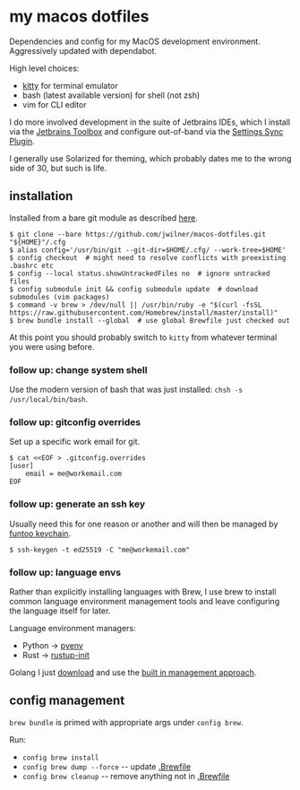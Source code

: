 # my macos dotfiles

Dependencies and config for my MacOS development environment. Aggressively updated with dependabot.

High level choices:

- [kitty](https://sw.kovidgoyal.net/kitty/) for terminal emulator
- bash (latest available version) for shell (not zsh)
- vim for CLI editor

I do more involved development in the suite of Jetbrains IDEs, which I install via the [Jetbrains
Toolbox](https://www.jetbrains.com/toolbox-app/) and configure out-of-band via the [Settings Sync
Plugin](https://www.jetbrains.com/help/idea/sharing-your-ide-settings.html#IDE_settings_sync).

I generally use Solarized for theming, which probably dates me to the wrong side of 30, but such is life.

## installation

Installed from a bare git module as described [here](https://www.atlassian.com/git/tutorials/dotfiles).

```shell
$ git clone --bare https://github.com/jwilner/macos-dotfiles.git "${HOME}"/.cfg
$ alias config='/usr/bin/git --git-dir=$HOME/.cfg/ --work-tree=$HOME'
$ config checkout  # might need to resolve conflicts with preexisting .bashrc etc
$ config --local status.showUntrackedFiles no  # ignore untracked files
$ config submodule init && config submodule update  # download submodules (vim packages)
$ command -v brew > /dev/null || /usr/bin/ruby -e "$(curl -fsSL https://raw.githubusercontent.com/Homebrew/install/master/install)"
$ brew bundle install --global  # use global Brewfile just checked out
```

At this point you should probably switch to `kitty` from whatever terminal you were using before.

### follow up: change system shell

Use the modern version of bash that was just installed: `chsh -s /usr/local/bin/bash`.

### follow up: gitconfig overrides

Set up a specific work email for git.

```shell
$ cat <<EOF > .gitconfig.overrides
[user]
    email = me@workemail.com
EOF
```

### follow up: generate an ssh key

Usually need this for one reason or another and will then be managed by [funtoo keychain](https://www.funtoo.org/Funtoo:Keychain).

```shell
$ ssh-keygen -t ed25519 -C "me@workemail.com"
```

### follow up: language envs

Rather than explicitly installing languages with Brew, I use brew to install common language environment management tools and leave configuring the language itself for later.

Language environment managers:
- Python -> [pyenv](https://github.com/pyenv/pyenv)
- Rust -> [rustup-init](https://github.com/rust-lang/rustup/blob/master/rustup-init.sh)

Golang I just [download](https://go.dev/dl/) and use the [built in management approach](https://go.dev/doc/manage-install).

## config management

`brew bundle` is primed with appropriate args under `config brew`.

Run:
- `config brew install`
- `config brew dump --force` -- update [.Brewfile](.Brewfile)
- `config brew cleanup` -- remove anything not in [.Brewfile](.Brewfile)
